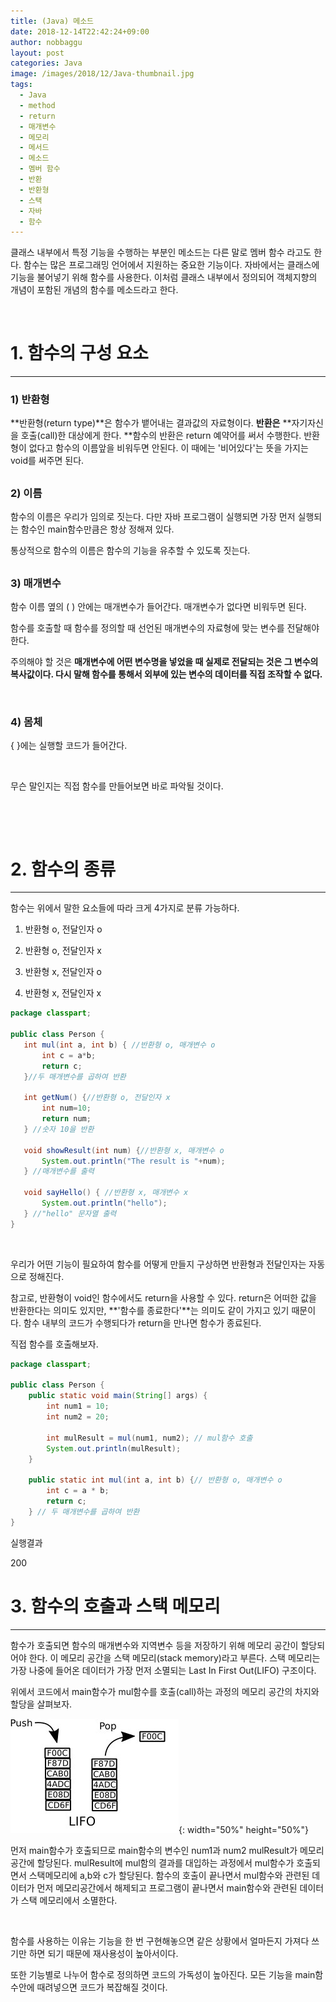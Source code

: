 ```yaml
---
title: (Java) 메소드
date: 2018-12-14T22:42:24+09:00
author: nobbaggu
layout: post
categories: Java
image: /images/2018/12/Java-thumbnail.jpg
tags:
  - Java
  - method
  - return
  - 매개변수
  - 메모리
  - 메서드
  - 메소드
  - 멤버 함수
  - 반환
  - 반환형
  - 스택
  - 자바
  - 함수
---
```

클래스 내부에서 특정 기능을 수행하는 부분인 메소드는 다른 말로 멤버 함수 라고도 한다. 함수는 많은 프로그래밍 언어에서 지원하는 중요한 기능이다. 자바에서는 클래스에 기능을 불어넣기 위해 함수를 사용한다. 이처럼 클래스 내부에서 정의되어 객체지향의 개념이 포함된 개념의 함수를 메소드라고 한다.

&nbsp;

# 1. 함수의 구성 요소

* * *

### 1) 반환형

**반환형(return type)**은 함수가 뱉어내는 결과값의 자료형이다. **반환은** **자기자신을 호출(call)한 대상에게 한다. **함수의 반환은 return 예약어를 써서 수행한다. 반환형이 없다고 함수의 이름앞을 비워두면 안된다. 이 때에는 '비어있다'는 뜻을 가지는 void를 써주면 된다.

## 

### 2) 이름

함수의 이름은 우리가 임의로 짓는다. 다만 자바 프로그램이 실행되면 가장 먼저 실행되는 함수인 main함수만큼은 항상 정해져 있다.

통상적으로 함수의 이름은 함수의 기능을 유추할 수 있도록 짓는다.

## 

### 3) 매개변수

함수 이름 옆의 ( ) 안에는 매개변수가 들어간다. 매개변수가 없다면 비워두면 된다.

함수를 호출할 때 함수를 정의할 때 선언된 매개변수의 자료형에 맞는 변수를 전달해야한다.

주의해야 할 것은 **매개변수에 어떤 변수명을 넣었을 때 실제로 전달되는 것은 그 변수의 복사값이다. 다시 말해 함수를 통해서 외부에 있는 변수의 데이터를 직접 조작할 수 없다.**

&nbsp;

### 4) 몸체

{ }에는 실행할 코드가 들어간다.

&nbsp;

무슨 말인지는 직접 함수를 만들어보면 바로 파악될 것이다.

&nbsp;

&nbsp;

# 2. 함수의 종류

* * *

함수는 위에서 말한 요소들에 따라 크게 4가지로 분류 가능하다.

1) 반환형 o, 전달인자 o

2) 반환형 o, 전달인자 x

3) 반환형 x, 전달인자 o

4) 반환형 x, 전달인자 x

~~~ java
package classpart;

public class Person {
   int mul(int a, int b) { //반환형 o, 매개변수 o
       int c = a*b;
       return c;
   }//두 매개변수를 곱하여 반환

   int getNum() {//반환형 o, 전달인자 x
       int num=10;        
       return num;
   } //숫자 10을 반환

   void showResult(int num) {//반환형 x, 매개변수 o
       System.out.println("The result is "+num);
   } //매개변수를 출력

   void sayHello() { //반환형 x, 매개변수 x
       System.out.println("hello");
   } //"hello" 문자열 출력
}
~~~

&nbsp;

우리가 어떤 기능이 필요하여 함수를 어떻게 만들지 구상하면 반환형과 전달인자는 자동으로 정해진다.

참고로, 반환형이 void인 함수에서도 return을 사용할 수 있다. return은 어떠한 값을 반환한다는 의미도 있지만, **'함수를 종료한다'**는 의미도 같이 가지고 있기 때문이다. 함수 내부의 코드가 수행되다가 return을 만나면 함수가 종료된다.

직접 함수를 호출해보자.

~~~ java
package classpart;

public class Person {
    public static void main(String[] args) {
        int num1 = 10;
        int num2 = 20;
        
        int mulResult = mul(num1, num2); // mul함수 호출
        System.out.println(mulResult);
    }
    
    public static int mul(int a, int b) {// 반환형 o, 매개변수 o
        int c = a * b;
        return c;
    } // 두 매개변수를 곱하여 반환
}
~~~

실행결과

200

# 3. 함수의 호출과 스택 메모리

* * *

함수가 호출되면 함수의 매개변수와 지역변수 등을 저장하기 위해 메모리 공간이 할당되어야 한다. 이 메모리 공간을 스택 메모리(stack memory)라고 부른다. 스택 메모리는 가장 나중에 들어온 데이터가 가장 먼저 소멸되는 Last In First Out(LIFO) 구조이다.

위에서 코드에서 main함수가 mul함수를 호출(call)하는 과정의 메모리 공간의 차지와 할당을 살펴보자.

![image](/images/2018/12/no-name-37.jpg){: width="50%" height="50%"}

먼저 main함수가 호출되므로 main함수의 변수인 num1과 num2 mulResult가 메모리공간에 할당된다. mulResult에 mul함의 결과를 대입하는 과정에서 mul함수가 호출되면서 스택메모리에 a,b와 c가 할당된다. 함수의 호출이 끝나면서 mul함수와 관련된 데이터가 먼저 메모리공간에서 해제되고 프로그램이 끝나면서 main함수와 관련된 데이터가 스택 메모리에서 소멸한다.

&nbsp;

함수를 사용하는 이유는 기능을 한 번 구현해놓으면 같은 상황에서 얼마든지 가져다 쓰기만 하면 되기 때문에 재사용성이 높아서이다.

또한 기능별로 나누어 함수로 정의하면 코드의 가독성이 높아진다. 모든 기능을 main함수안에 때려넣으면 코드가 복잡해질 것이다.